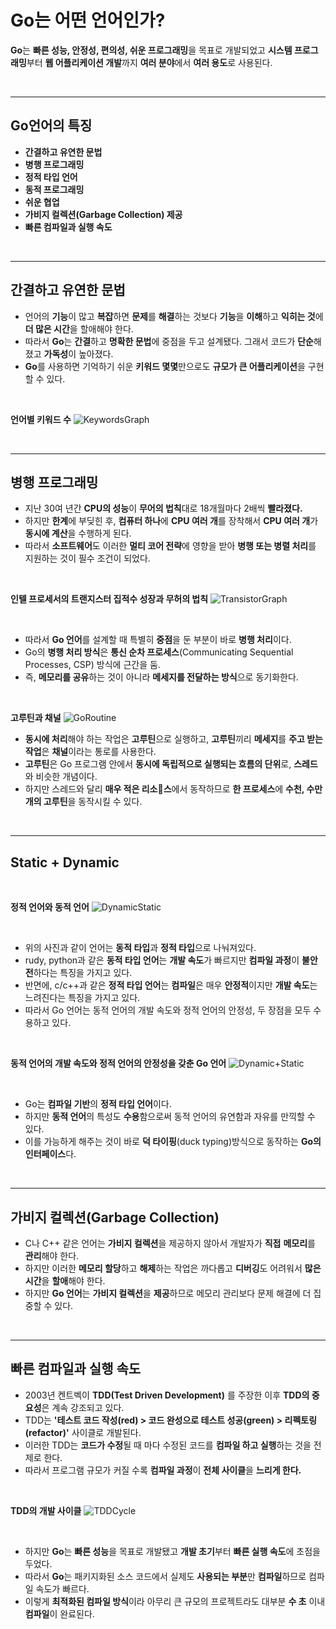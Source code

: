 # **Go는 어떤 언어인가?**

**Go**는 **빠른 성능, 안정성, 편의성, 쉬운 프로그래밍**을 목표로 개발되었고 **시스템 프로그래밍**부터 **웹 어플리케이션 개발**까지 **여러 분야**에서 **여러 용도**로 사용된다.

<br>

---
## **Go언어의 특징**
- **간결하고 유연한 문법**
- **병행 프로그래밍**
- **정적 타입 언어**
- **동적 프로그래밍**
- **쉬운 협업**
- **가비지 컬렉션(Garbage Collection) 제공**
- **빠른 컴파일과 실행 속도**

<br>

---
## **간결하고 유연한 문법**
- 언어의 **기능**이 많고 **복잡**하면 **문제**를 **해결**하는 것보다 **기능**을 **이해**하고 **익히는 것**에 **더 많은 시간**을 할애해야 한다.
- 따라서 **Go**는 **간결**하고 **명확한 문법**에 중점을 두고 설계됐다. 그래서 코드가 **단순**해졌고 **가독성**이 높아졌다.
- **Go**를 사용하면 기억하기 쉬운 **키워드 몇몇**만으로도 **규모가 큰 어플리케이션**을 구현할 수 있다.

<br>

**언어별 키워드 수**
![KeywordsGraph](01.%20Syntax/img/KeywordsGraph.png)

<br>

---
## **병행 프로그래밍**
- 지난 30여 년간 **CPU의 성능**이 **무어의 법칙**대로 18개월마다 2배씩 **빨라졌다.**
- 하지만 **한계**에 부딪힌 후, **컴퓨터 하나**에 **CPU 여러 개**를 장착해서 **CPU 여러 개**가 **동시에 계산**을 수행하게 된다.
- 따라서 **소프트웨어**도 이러한 **멀티 코어 전략**에 영향을 받아 **병행 또는 병렬 처리**를 지원하는 것이 필수 조건이 되었다.

<br>

**인텔 프로세서의 트랜지스터 집적수 성장과 무허의 법칙**
![TransistorGraph](01.%20Syntax/img/TransistorGraph.png)

<br>

- 따라서 **Go 언어**를 설계할 때 특별히 **중점**을 둔 부분이 바로 **병행 처리**이다.
- Go의 **병행 처리 방식**은 **통신 순차 프로세스**(Communicating Sequential Processes, CSP) 방식에 근간을 둠.
- 즉, **메모리를 공유**하는 것이 아니라 **메세지를 전달하는 방식**으로 동기화한다.

<br>

**고루틴과 채널**
![GoRoutine](01.%20Syntax/img/GoRoutine.jpg)
- **동시에 처리**해야 하는 작업은 **고루틴**으로 실행하고, **고루틴**끼리 **메세지**를 **주고 받는 작업**은 **채널**이라는 통로를 사용한다.
- **고루틴**은 Go 프로그램 안에서 **동시에 독립적으로 실행되는 흐름의 단위**로, **스레드**와 비슷한 개념이다.
- 하지만 스레드와 달리 **매우 적은 리소스**에서 동작하므로 **한 프로세스**에 **수천, 수만 개의 고루틴**을 동작시킬 수 있다.

<br>

---
## **Static + Dynamic**

<br>

**정적 언어와 동적 언어**
![DynamicStatic](01.%20Syntax/img/DynamicStatic.jpg)

<br>

- 위의 사진과 같이 언어는 **동적 타입**과 **정적 타입**으로 나눠져있다.
- rudy, python과 같은 **동적 타입 언어**는 **개발 속도**가 빠르지만 **컴파일 과정**이 **불안전**하다는 특징을 가지고 있다.
- 반면에, c/c++과 같은 **정적 타입 언어**는 **컴파일**은 매우 **안정적**이지만 **개발 속도**는 느려진다는 특징을 가지고 있다.
- 따라서 Go 언어는 동적 언어의 개발 속도와 정적 언어의 안정성, 두 장점을 모두 수용하고 있다.

<br>

**동적 언어의 개발 속도와 정적 언어의 안정성을 갖춘 Go 언어**
![Dynamic+Static](01.%20Syntax/img/Dynamic+Static.jpg)

<br>

- Go는 **컴파일 기반**의 **정적 타입 언어**이다.
- 하지만 **동적 언어**의 특성도 **수용**함으로써 동적 언어의 유연함과 자유를 만끽할 수 있다.
- 이를 가능하게 해주는 것이 바로 **덕 타이핑**(duck typing)방식으로 동작하는 **Go의 인터페이스**다.

<br>

---
## **가비지 컬렉션**(Garbage Collection)
- C나 C++ 같은 언어는 **가비지 컬렉션**을 제공하지 않아서 개발자가 **직접** **메모리**를 **관리**해야 한다.
- 하지만 이러한 **메모리 할당**하고 **해제**하는 작업은 까다롭고 **디버깅**도 어려워서 **많은 시간**을 **할애**해야 한다.
- 하지만 **Go 언어**는 **가비지 컬렉션**을 **제공**하므로 메모리 관리보다 문제 해결에 더 집중할 수 있다.

<br>

---
## **빠른 컴파일과 실행 속도**
- 2003년 켄트벡이 **TDD(Test Driven Development)** 를 주장한 이후 **TDD의 중요성**은 계속 강조되고 있다.
- TDD는 **'테스트 코드 작성(red) > 코드 완성으로 테스트 성공(green) > 리펙토링(refactor)'** 사이클로 개발된다.
- 이러한 TDD는 **코드가 수정**될 때 마다 수정된 코드를 **컴파일 하고 실행**하는 것을 전제로 한다.
- 따라서 프로그램 규모가 커질 수록 **컴파일 과정**이 **전체 사이클**을 **느리게 한다.**

<br>

**TDD의 개발 사이클**
![TDDCycle](01.%20Syntax/img/TDDCycle.jpg)

<br>

- 하지만 **Go**는 **빠른 성능**을 목표로 개발됐고 **개발 초기**부터 **빠른 실행 속도**에 초점을 두었다.
- 따라서 **Go**는 패키지화된 소스 코드에서 실제도 **사용되는 부분**만 **컴파일**하므로 컴파일 속도가 빠르다.
- 이렇게 **최적화된 컴파일 방식**이라 아무리 큰 규모의 프로젝트라도 대부분 **수 초** 이내 **컴파일**이 완료된다.
